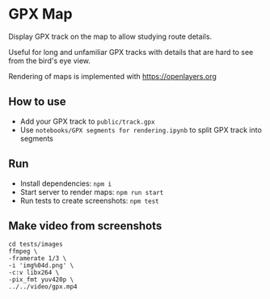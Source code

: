 # GPX Map

Display GPX track on the map to allow studying route details. 

Useful for long and unfamiliar GPX tracks with details that are hard to see from the bird's eye view.

Rendering of maps is implemented with https://openlayers.org

## How to use

- Add your GPX track to `public/track.gpx`
- Use `notebooks/GPX segments for rendering.ipynb` to split GPX track into segments

## Run

- Install dependencies: `npm i`
- Start server to render maps: `npm run start`
- Run tests to create screenshots: `npm test`

## Make video from screenshots

```
cd tests/images
ffmpeg \
-framerate 1/3 \
-i 'img%04d.png' \
-c:v libx264 \
-pix_fmt yuv420p \
../../video/gpx.mp4
```
